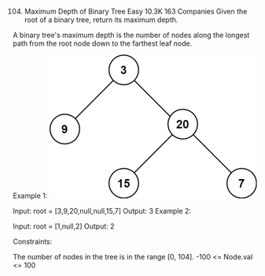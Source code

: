 104. Maximum Depth of Binary Tree
     Easy
     10.3K
     163
     Companies
     Given the root of a binary tree, return its maximum depth.

A binary tree's maximum depth is the number of nodes along the longest path from the root node down to the farthest leaf node.

Example 1:
![img.png](img.png)

Input: root = [3,9,20,null,null,15,7]
Output: 3
Example 2:

Input: root = [1,null,2]
Output: 2


Constraints:

The number of nodes in the tree is in the range [0, 104].
-100 <= Node.val <= 100